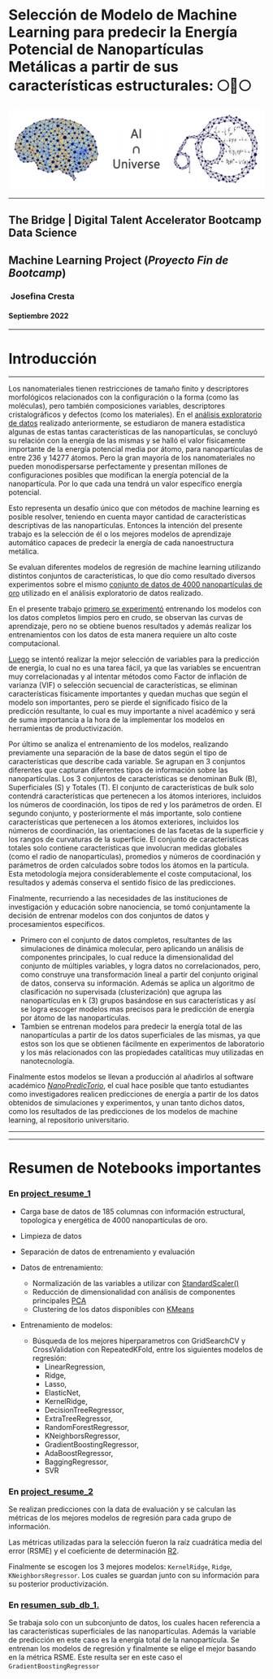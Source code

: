 # Selección de Modelo de Machine Learning para predecir la Energía Potencial de Nanopartículas Metálicas a partir de sus características estructurales: 🌕🌟🌕

![imagen_intro](src/fig/Final-banner-2-1536x480.jpeg) 

---

## The Bridge | Digital Talent Accelerator Bootcamp Data Science

## Machine Learning Project (*Proyecto Fin de Bootcamp*)

###  Josefina Cresta

#### Septiembre 2022

---

# Introducción

---
Los nanomateriales tienen restricciones de tamaño finito y descriptores morfológicos relacionados con la configuración o la forma (como las moléculas), pero también composiciones variables, descriptores cristalográficos y defectos (como los materiales). En el [análisis exploratorio de datos](https://github.com/JosefinaCresta/EDA_NanoparticulasAu_TBDS) realizado anteriormente, se estudiaron de manera estadística algunas de estas tantas características de las nanopartículas, se concluyó su relación con la energía de las mismas y se halló el valor físicamente importante de la energía potencial media por átomo, para nanopartículas de entre 236  y 14277  átomos. Pero la gran mayoría de los nanomateriales no pueden monodispersarse perfectamente y presentan millones de configuraciones posibles que modifican la energía potencial de la nanopartícula. Por lo que cada una tendrá un valor específico energía potencial. 

Esto representa un desafío único que con métodos de machine learning es posible resolver, teniendo en cuenta mayor cantidad de características descriptivas de las nanopartículas. Entonces la intención del presente trabajo es la selección de él o los mejores modelos de aprendizaje automático capaces de predecir la energía de cada nanoestructura metálica.

Se evaluan diferentes modelos de regresión de machine learning utilizando distintos conjuntos de características, lo que dio como resultado diversos experimentos sobre el mismo [conjunto de datos de 4000 nanopartículas de oro](https://data.csiro.au/collection/csiro:40669) utilizado en el análisis exploratorio de datos realizado.

En el presente trabajo [primero se experimentó](https://github.com/JosefinaCresta/ML_NanoWorld_Models/tree/master/src/notebooks) entrenando los modelos con los datos completos limpios pero en crudo, se observan las curvas de aprendizaje, pero no se obtiene buenos resultados y además realizar los entrenamientos con los datos de esta manera requiere un alto coste computacional. 

[Luego](https://github.com/JosefinaCresta/ML_NanoWorld_Models/tree/master/src/notebooks) se intentó realizar la mejor selección de variables para la predicción de energía, lo cual no es una tarea fácil, ya que las variables se encuentran muy correlacionadas y al intentar métodos como Factor de inflación de varianza (VIF) o selección secuencial de características, se eliminan características físicamente importantes y quedan muchas que según el modelo son importantes, pero se pierde el significado físico de la predicción resultante, lo cual es muy importante a nivel académico y será de suma importancia a la hora de la implementar los modelos en herramientas de productivización.

Por último se analiza el entrenamiento de los modelos, realizando previamente una  separación de la base de datos según el tipo de características que describe cada variable. Se agrupan en 3 conjuntos diferentes que capturan diferentes tipos de información sobre las nanopartículas. Los 3 conjuntos de características se denominan Bulk (B), Superficiales (S) y Totales (T). El conjunto de características de bulk solo contendrá características que pertenecen a los átomos interiores, incluidos los números de coordinación, los tipos de red y los parámetros de orden. El segundo conjunto, y posteriormente el más importante, solo contiene características que pertenecen a los átomos exteriores, incluidos los números de coordinación, las orientaciones de las facetas de la superficie y los rangos de curvaturas de la superficie. El conjunto de características totales solo contiene características que involucran medidas globales (como el radio de nanopartículas), promedios y números de coordinación y parámetros de orden calculados sobre todos los átomos en la partícula. Esta metodología mejora considerablemente el coste computacional, los resultados y además conserva el sentido físico de las predicciones.

Finalmente, recurriendo a las necesidades de las instituciones de investigación y educación sobre nanociencia, se tomó conjuntamente la decisión de entrenar modelos con dos conjuntos de datos y procesamientos específicos. 
* Primero con el conjunto de datos completos, resultantes de las simulaciones de dinámica molecular, pero aplicando un análisis de componentes principales, lo cual reduce la dimensionalidad del conjunto de múltiples variables, y logra datos no correlacionados, pero, como construye una transformación lineal a partir del conjunto original de datos, conserva su información. Además se aplica un algoritmo de clasificación no supervisada (clusterización) que agrupa las nanopartículas en k (3) grupos basándose en sus características y así se logra escoger modelos mas precisos para le predicción de energía por átomo de las nanopartículas. 
* Tambien se entrenan modelos para predecir la energía total de las nanopartículas a partir de los datos superficiales de las mismas, ya que estos son los que se obtienen fácilmente en experimentos de laboratorio y los más relacionados con las propiedades catalíticas muy utilizadas en nanotecnología. 

Finalmente estos modelos se llevan a producción al añadirlos al software académico *[NanoPredicTorio](https://nanopredictorio.my.canva.site/)*, el cual hace posible que tanto estudiantes como investigadores realicen predicciones de energía a partir de los datos obtenidos de simulaciones y experimentos, y unan tanto dichos datos, como los resultados de las predicciones de los modelos de machine learning, al repositorio universitario. 

---
---
# Resumen de Notebooks importantes

### En [project_resume_1](https://github.com/JosefinaCresta/ML_NanoWorld_Models/blob/master/src/project_resume_1.ipynb)

* Carga base de datos de 185 columnas con información estructural, topologica y energética de 4000 nanopartículas de oro.
* Limpieza de datos
* Separación de datos de entrenamiento y evaluación

* Datos de entrenamiento: 
    * Normalización de las variables a utilizar con [StandardScaler()](https://scikit-learn.org/stable/modules/generated/sklearn.preprocessing.StandardScaler.html)
    * Reducción de dimensionalidad con análisis de componentes principales [PCA](https://scikit-learn.org/stable/modules/generated/sklearn.decomposition.PCA.html?highlight=pca#sklearn.decomposition.PCA)
    * Clustering de los datos disponibles con [KMeans](https://scikit-learn.org/stable/modules/generated/sklearn.cluster.KMeans.html?highlight=kmeans#sklearn.cluster.KMeans)

* Entrenamiento de modelos:
    * Búsqueda de los mejores hiperparametros con GridSearchCV y CrossValidation con RepeatedKFold, entre los siguientes modelos de regresión:
        * LinearRegression, 
        * Ridge, 
        * Lasso, 
        * ElasticNet, 
        * KernelRidge, 
        * DecisionTreeRegressor, 
        * ExtraTreeRegressor, 
        * RandomForestRegressor, 
        * KNeighborsRegressor,
        * GradientBoostingRegressor, 
        * AdaBoostRegressor, 
        * BaggingRegressor, 
        * SVR


### En [project_resume_2](https://github.com/JosefinaCresta/ML_NanoWorld_Models/blob/master/src/project_resume_2.ipynb)
Se realizan predicciones con la data de evaluación y se calculan las métricas de los mejores modelos de regresión para cada grupo de información. 

Las métricas utilizadas para la selección fueron la raíz cuadrática media del error (RSME) y el coeficiente de determinación [R2](https://scikit-learn.org/stable/modules/generated/sklearn.metrics.r2_score.html?highlight=r2#sklearn.metrics.r2_score). 

Finalmente se escogen los 3 mejores modelos: `KernelRidge`, `Ridge`, `KNeighborsRegressor`. Los cuales se guardan junto con su información para su posterior productivización. 


### En [resumen_sub_db_1.](https://github.com/JosefinaCresta/ML_NanoWorld_Models/blob/master/src/resumen_sub_db_1.ipynb)

Se trabaja solo con un subconjunto de datos, los cuales hacen referencia a las características superficiales de las nanopartículas. Además la variable de predicción en este caso es la energía total de la nanopartícula.  Se entrenan los modelos de regresión y finalmente se elige el mejor basando en la métrica RSME. Este resulta ser en este caso el `GradientBoostingRegressor`


